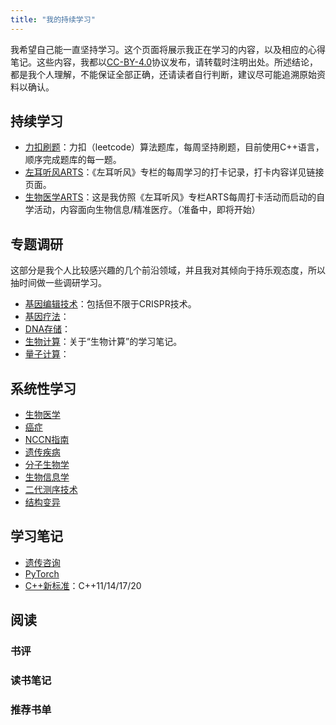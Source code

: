 ```yaml
---
title: "我的持续学习"
---
```


我希望自己能一直坚持学习。这个页面将展示我正在学习的内容，以及相应的心得笔记。这些内容，我都以[CC-BY-4.0](https://creativecommons.org/licenses/by/4.0/deed.zh)协议发布，请转载时注明出处。所述结论，都是我个人理解，不能保证全部正确，还请读者自行判断，建议尽可能追溯原始资料以确认。

## 持续学习

* [力扣刷题](https://github.com/yanlinlin82/leetcode)：力扣（leetcode）算法题库，每周坚持刷题，目前使用C++语言，顺序完成题库的每一题。
* [左耳听风ARTS](https://github.com/yanlinlin82/ARTS-Weekly)：《左耳听风》专栏的每周学习的打卡记录，打卡内容详见链接页面。
* [生物医学ARTS](https://github.com/yanlinlin82/ARTS-Weekly-BioMed)：这是我仿照《左耳听风》专栏ARTS每周打卡活动而启动的自学活动，内容面向生物信息/精准医疗。（准备中，即将开始）

## 专题调研

这部分是我个人比较感兴趣的几个前沿领域，并且我对其倾向于持乐观态度，所以抽时间做一些调研学习。

* [基因编辑技术](https://github.com/yanlinlin82/genome-editing)：包括但不限于CRISPR技术。
* [基因疗法](https://github.com/yanlinlin82/gene-therapy)：
* [DNA存储](https://github.com/yanlinlin82/dna-storage)：
* [生物计算](https://github.com/yanlinlin82/bio-computing)：关于“生物计算”的学习笔记。
* [量子计算](https://github.com/yanlinlin82/quantum-computing)：

## 系统性学习

* [生物医学](https://github.com/yanlinlin82/learning-biomed)
* [癌症](https://github.com/yanlinlin82/learning-cancer)
* [NCCN指南](https://github.com/yanlinlin82/learning-nccn)
* [遗传疾病](https://github.com/yanlinlin82/learning-genetic-disorders)
* [分子生物学](https://github.com/yanlinlin82/learning-molecular-biology)
* [生物信息学](https://github.com/yanlinlin82/learning-bioinfo)
* [二代测序技术](https://github.com/yanlinlin82/next-generation-sequencing)
* [结构变异](https://github.com/yanlinlin82/genomic-structrual-variation)

## 学习笔记

* [遗传咨询](https://github.com/yanlinlin82/genetic-counselling)
* [PyTorch](https://github.com/yanlinlin82/learning-genetic-counselling)
* [C++新标准](https://github.com/yanlinlin82/learning-cplusplus)：C++11/14/17/20

## 阅读

### 书评

### 读书笔记

### 推荐书单
